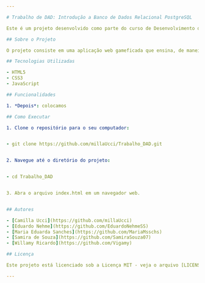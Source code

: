 ```yaml
---

# Trabalho de DAD: Introdução a Banco de Dados Relacional PostgreSQL

Este é um projeto desenvolvido como parte do curso de Desenvolvimento de Aplicações Dinâmicas com o objetivo de ensinar conceitos básicos sobre bancos de dados relacionais em PostgreSQL para os outros alunos.

## Sobre o Projeto

O projeto consiste em uma aplicação web gameficada que ensina, de maneira interativa, o uso de SQL com PostgreSQL, utilizando tecnologias web como HTML, CSS e JavaScript.

## Tecnologias Utilizadas

- HTML5
- CSS3
- JavaScript

## Funcionalidades

1. *Depois*: colocamos

## Como Executar

1. Clone o repositório para o seu computador:


- git clone https://github.com/millaUcci/Trabalho_DAD.git


2. Navegue até o diretório do projeto:


- cd Trabalho_DAD


3. Abra o arquivo index.html em um navegador web.


## Autores

- [Camilla Ucci](https://github.com/millaUcci)
- [Eduardo Nehme](https://github.com/EduardoNehmeSS)
- [Maria Eduarda Sanches](https://github.com/MariaMsschs)
- [Samira de Souza](https://github.com/SamiraSouza07)
- [Willamy Ricardo](https://github.com/Vigamy)

## Licença

Este projeto está licenciado sob a Licença MIT - veja o arquivo [LICENSE](LICENSE) para mais detalhes.

---
```



